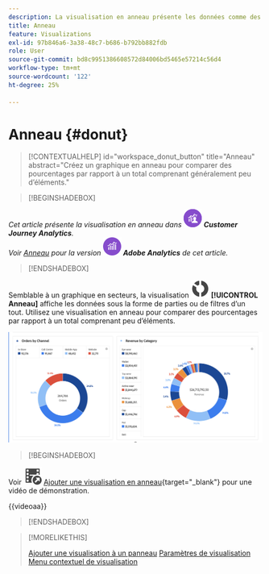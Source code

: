 ```yaml
---
description: La visualisation en anneau présente les données comme des portions ou des filtres dʼun tout.
title: Anneau
feature: Visualizations
exl-id: 97b846a6-3a38-48c7-b686-b792bb882fdb
role: User
source-git-commit: bd8c9951386608572d84006bd5465e57214c56d4
workflow-type: tm+mt
source-wordcount: '122'
ht-degree: 25%

---
```


# Anneau {#donut}

<!-- markdownlint-disable MD034 -->

>[!CONTEXTUALHELP]
>id="workspace_donut_button"
>title="Anneau"
>abstract="Créez un graphique en anneau pour comparer des pourcentages par rapport à un total comprenant généralement peu d’éléments."

<!-- markdownlint-enable MD034 -->


>[!BEGINSHADEBOX]

_Cet article présente la visualisation en anneau dans_ ![CustomerJourneyAnalytics](/help/assets/icons/CustomerJourneyAnalytics.svg) _**Customer Journey Analytics**._<br/>_Voir [Anneau](https://experienceleague.adobe.com/en/docs/analytics/analyze/analysis-workspace/visualizations/donut) pour la version_ ![AdobeAnalytics](/help/assets/icons/AdobeAnalytics.svg) _**Adobe Analytics** de cet article._

>[!ENDSHADEBOX]


Semblable à un graphique en secteurs, la visualisation ![GraphDonut](/help/assets/icons/GraphDonut.svg) **[!UICONTROL Anneau]** affiche les données sous la forme de parties ou de filtres d’un tout. Utilisez une visualisation en anneau pour comparer des pourcentages par rapport à un total comprenant peu d’éléments.

![Graphique en anneau présentant les données sous la forme de parties ou de filtres d’un tout.](assets/donut.png)


>[!BEGINSHADEBOX]

Voir ![VideoCheckedOut](/help/assets/icons/VideoCheckedOut.svg) [Ajouter une visualisation en anneau](https://video.tv.adobe.com/v/334309/?quality=12&learn=on){target="_blank"} pour une vidéo de démonstration.

{{videoaa}}

>[!ENDSHADEBOX]


>[!MORELIKETHIS]
>
>[Ajouter une visualisation à un panneau](/help/analysis-workspace/visualizations/freeform-analysis-visualizations.md#add-visualizations-to-a-panel)
>[Paramètres de visualisation ](/help/analysis-workspace/visualizations/freeform-analysis-visualizations.md#settings)
>[Menu contextuel de visualisation](/help/analysis-workspace/visualizations/freeform-analysis-visualizations.md#context-menu)
>


